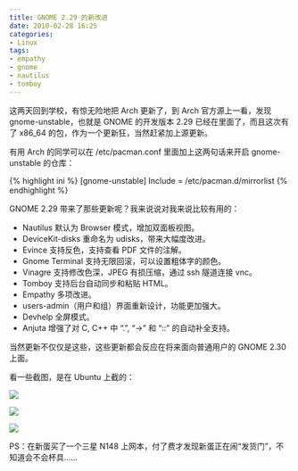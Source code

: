 ```yaml
---
title: GNOME 2.29 的新改进
date: 2010-02-28 16:25
categories:
- Linux
tags:
- empathy
- gnome
- nautilus
- tomboy
---
```


这两天回到学校，有惊无险地把 Arch 更新了，到 Arch 官方源上一看，发现
gnome-unstable，也就是 GNOME 的开发版本 2.29 已经在里面了，而且这次有了
x86\_64 的包，作为一个更新狂，当然赶紧加上源更新。

有用 Arch 的同学可以在 /etc/pacman.conf 里面加上这两句话来开启
gnome-unstable 的仓库：

{% highlight ini %}
[gnome-unstable]
Include = /etc/pacman.d/mirrorlist
{% endhighlight %}

GNOME 2.29 带来了那些更新呢？我来说说对我来说比较有用的：

-   Nautilus 默认为 Browser 模式，增加双面板视图。
-   DeviceKit-disks 重命名为 udisks，带来大幅度改进。
-   Evince 支持反色，支持查看 PDF 文件的注解。
-   Gnome Terminal 支持无限回滚，可以设置粗体字的颜色。
-   Vinagre 支持修改色深，JPEG 有损压缩，通过 ssh 隧道连接 vnc。
-   Tomboy 支持后台自动同步和粘贴 HTML。
-   Empathy 多项改进。
-   users-admin（用户和组）界面重新设计，功能更加强大。
-   Devhelp 全屏模式。
-   Anjuta 增强了对 C, C++ 中 “.”, “-\>” 和 “::” 的自动补全支持。

当然更新不仅仅是这些，这些更新都会反应在将来面向普通用户的 GNOME 2.30
上面。

看一些截图，是在 Ubuntu 上截的：

![](http://lh3.ggpht.com/_6pI9N0iQzXE/S4qW0c8XkQI/AAAAAAAAAn8/BmhoG2FZfRY/gnome-2.29-1.png?imgmax=800)

![](http://lh3.ggpht.com/_6pI9N0iQzXE/S4qW0ehrlHI/AAAAAAAAAoA/GMY-SvPfNkE/gnome-2.29-2.png?imgmax=800)

![](http://lh3.ggpht.com/_6pI9N0iQzXE/S4qXkE8c0zI/AAAAAAAAAoE/TIiBNctQcOI/gnome-2.29-3.png?imgmax=800)

PS：在新蛋买了一个三星 N148
上网本，付了费才发现新蛋正在闹“发货门”，不知道会不会杯具……

